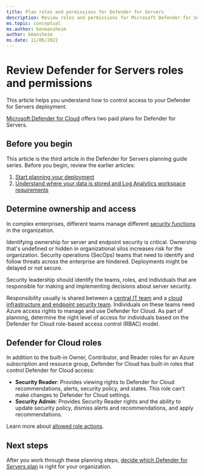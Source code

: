 ```yaml
---
title: Plan roles and permissions for Defender for Servers 
description: Review roles and permissions for Microsoft Defender for Servers.
ms.topic: conceptual
ms.author: benmansheim
author: bmansheim
ms.date: 11/06/2022
---
```

# Review Defender for Servers roles and permissions

This article helps you understand how to control access to your Defender for Servers deployment.

[Microsoft Defender for Cloud](defender-for-cloud-introduction.md) offers two paid plans for Defender for Servers.

## Before you begin

This article is the *third* article in the Defender for Servers planning guide series. Before you begin, review the earlier articles:

1. [Start planning your deployment](plan-defender-for-servers.md)
1. [Understand where your data is stored and Log Analytics workspace requirements](plan-defender-for-servers-data-workspace.md)

## Determine ownership and access

In complex enterprises, different teams manage different [security functions](/azure/cloud-adoption-framework/organize/cloud-security) in the organization.

Identifying ownership for server and endpoint security is critical. Ownership that's undefined or hidden in organizational silos  increases risk for the organization. Security operations (SecOps) teams that need to identify and follow threats across the enterprise are hindered. Deployments might be delayed or not secure.

Security leadership should identify the teams, roles, and individuals that are responsible for making and implementing decisions about server security.

Responsibility usually is shared between a [central IT team](/azure/cloud-adoption-framework/organize/central-it) and a [cloud infrastructure and endpoint security team](/azure/cloud-adoption-framework/organize/cloud-security-infrastructure-endpoint). Individuals on these teams need Azure access rights to manage and use Defender for Cloud. As part of planning, determine the right level of access for individuals based on the Defender for Cloud role-based access control (RBAC) model.

## Defender for Cloud roles

In addition to the built-in Owner, Contributor, and Reader roles for an Azure subscription and resource group, Defender for Cloud has built-in roles that control Defender for Cloud access:

- **Security Reader**: Provides viewing rights to Defender for Cloud recommendations, alerts, security policy, and states. This role can't make changes to Defender for Cloud settings.
- **Security Admin**: Provides Security Reader rights and the ability to update security policy, dismiss alerts and recommendations, and apply recommendations.

Learn more about [allowed role actions](permissions.md#roles-and-allowed-actions).

## Next steps

After you work through these planning steps, [decide which Defender for Servers plan](plan-defender-for-servers-select-plan.md) is right for your organization.
